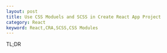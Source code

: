 ```yaml
---
layout: post
title: Use CSS Moduels and SCSS in Create React App Project
category: React
keyword: React,CRA,SCSS,CSS Modules
---
```


TL;DR

